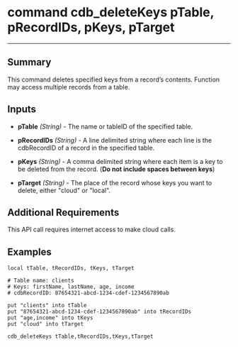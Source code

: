 # command cdb_deleteKeys pTable, pRecordIDs, pKeys, pTarget
---
## Summary
This command deletes specified keys from a record’s contents. Function may access multiple records from a table.

## Inputs
* **pTable** *(String)* - The name or tableID of the specified table.

* **pRecordIDs** *(String)* - A line delimited string where each line is the cdbRecordID of a record in the specified table.

* **pKeys** *(String)* - A comma delimited string where each item is a key to be deleted from the record. (**Do not include spaces between keys**)

* **pTarget** *(String)* - The place of the record whose keys you want to delete, either "cloud" or "local".

## Additional Requirements
This API call requires internet access to make cloud calls.

## Examples
```livecodeserver
local tTable, tRecordIDs, tKeys, tTarget

# Table name: clients
# Keys: firstName, lastName, age, income
# cdbRecordID: 87654321-abcd-1234-cdef-1234567890ab

put "clients" into tTable
put "87654321-abcd-1234-cdef-1234567890ab" into tRecordIDs
put "age,income" into tKeys
put "cloud" into tTarget
     
cdb_deleteKeys tTable,tRecordIDs,tKeys,tTarget
```
